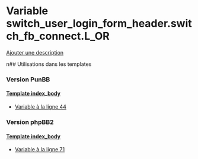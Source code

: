 # Variable switch_user_login_form_header.switch_fb_connect.L_OR
[Ajouter une description](https://fa-tvars.appspot.com/switch_user_login_form_header.switch_fb_connect.L_OR)

n## Utilisations dans les templates

### Version PunBB

#### [Template index_body](punbb/index_body.md)
* [Variable à la ligne 44](../punbb/index_body.tpl#L44)

### Version phpBB2

#### [Template index_body](subsilver/index_body.md)
* [Variable à la ligne 71](../subsilver/index_body.tpl#L71)